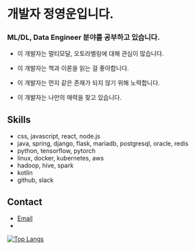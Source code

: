 # 개발자 정영운입니다.

### ML/DL, Data Engineer 분야를 공부하고 있습니다.
  
-  이 개발자는 멀티모달, 오토라벨링에 대해 관심이 많습니다.
 
-  이 개발자는 책과 이론을 읽는 걸 좋아합니다.

-  이 개발자는 먼지 같은 존재가 되지 않기 위해 노력합니다.
 
-  이 개발자는 나만의 매력을 찾고 있습니다.

## Skills

- css, javascript, react, node.js
- java, spring, django, flask, mariadb, postgresql, oracle, redis
- python, tensorflow, pytorch
- linux, docker, kubernetes, aws
- hadoop, hive, spark
- kotlin
- github, slack

## Contact

- [Email](mailto:un3561@naver.com)
- 
[![Top Langs](https://github-readme-stats.vercel.app/api/top-langs/?username=yuj0630)](https://github.com/yuj0630/github-readme-stats)
<!--
**yuj0630/yuj0630** is a ✨ _special_ ✨ repository because its `README.md` (this file) appears on your GitHub profile.

![youngun's GitHub stats](https://github-readme-stats.vercel.app/api?username=yuj0630&show_icons=true&theme=transparent)

Here are some ideas to get you started:

- 🔭 I’m currently working on ...
- 🌱 I’m currently learning ...
- 👯 I’m looking to collaborate on ...
- 🤔 I’m looking for help with ...
- 💬 Ask me about ...
- 📫 How to reach me: ...
- 😄 Pronouns: ...
- ⚡ Fun fact: ...
-->
